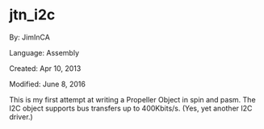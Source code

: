 # jtn_i2c

By: JimInCA

Language: Assembly

Created: Apr 10, 2013

Modified: June 8, 2016

This is my first attempt at writing a Propeller Object in spin and pasm. The I2C object supports bus transfers up to 400Kbits/s. (Yes, yet another I2C driver.)
